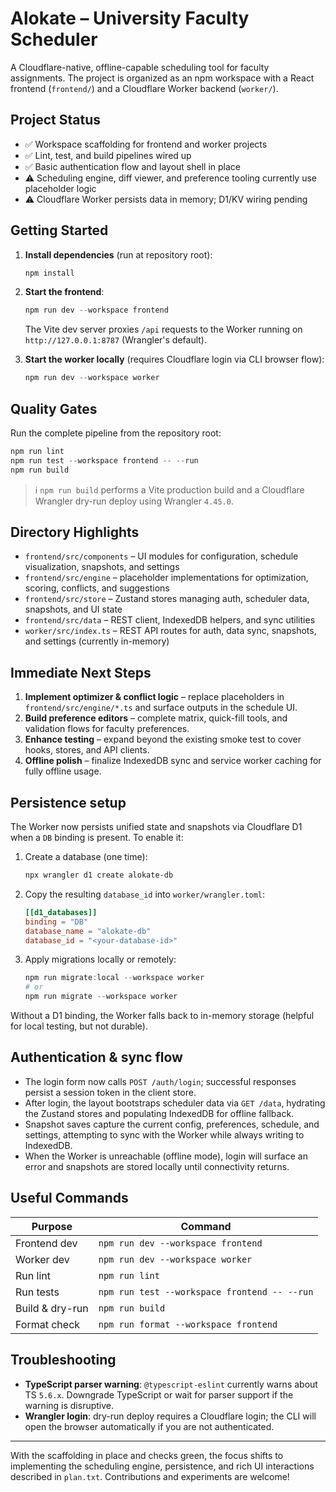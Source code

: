 # Alokate – University Faculty Scheduler

A Cloudflare-native, offline-capable scheduling tool for faculty assignments. The project is organized as an npm workspace with a React frontend (`frontend/`) and a Cloudflare Worker backend (`worker/`).

## Project Status

- ✅ Workspace scaffolding for frontend and worker projects
- ✅ Lint, test, and build pipelines wired up
- ✅ Basic authentication flow and layout shell in place
- ⚠️ Scheduling engine, diff viewer, and preference tooling currently use placeholder logic
- ⚠️ Cloudflare Worker persists data in memory; D1/KV wiring pending

## Getting Started

1. **Install dependencies** (run at repository root):

   ```powershell
   npm install
   ```

2. **Start the frontend**:

   ```powershell
   npm run dev --workspace frontend
   ```

   The Vite dev server proxies `/api` requests to the Worker running on `http://127.0.0.1:8787` (Wrangler's default).

3. **Start the worker locally** (requires Cloudflare login via CLI browser flow):

   ```powershell
   npm run dev --workspace worker
   ```

## Quality Gates

Run the complete pipeline from the repository root:

```powershell
npm run lint
npm run test --workspace frontend -- --run
npm run build
```

> ℹ️ `npm run build` performs a Vite production build and a Cloudflare Wrangler dry-run deploy using Wrangler `4.45.0`.

## Directory Highlights

- `frontend/src/components` – UI modules for configuration, schedule visualization, snapshots, and settings
- `frontend/src/engine` – placeholder implementations for optimization, scoring, conflicts, and suggestions
- `frontend/src/store` – Zustand stores managing auth, scheduler data, snapshots, and UI state
- `frontend/src/data` – REST client, IndexedDB helpers, and sync utilities
- `worker/src/index.ts` – REST API routes for auth, data sync, snapshots, and settings (currently in-memory)

## Immediate Next Steps

1. **Implement optimizer & conflict logic** – replace placeholders in `frontend/src/engine/*.ts` and surface outputs in the schedule UI.
2. **Build preference editors** – complete matrix, quick-fill tools, and validation flows for faculty preferences.
3. **Enhance testing** – expand beyond the existing smoke test to cover hooks, stores, and API clients.
4. **Offline polish** – finalize IndexedDB sync and service worker caching for fully offline usage.

## Persistence setup

The Worker now persists unified state and snapshots via Cloudflare D1 when a `DB` binding is present. To enable it:

1. Create a database (one time):

   ```powershell
   npx wrangler d1 create alokate-db
   ```

2. Copy the resulting `database_id` into `worker/wrangler.toml`:

   ```toml
   [[d1_databases]]
   binding = "DB"
   database_name = "alokate-db"
   database_id = "<your-database-id>"
   ```

3. Apply migrations locally or remotely:

   ```powershell
   npm run migrate:local --workspace worker
   # or
   npm run migrate --workspace worker
   ```

Without a D1 binding, the Worker falls back to in-memory storage (helpful for local testing, but not durable).

## Authentication & sync flow

- The login form now calls `POST /auth/login`; successful responses persist a session token in the client store.
- After login, the layout bootstraps scheduler data via `GET /data`, hydrating the Zustand stores and populating IndexedDB for offline fallback.
- Snapshot saves capture the current config, preferences, schedule, and settings, attempting to sync with the Worker while always writing to IndexedDB.
- When the Worker is unreachable (offline mode), login will surface an error and snapshots are stored locally until connectivity returns.
## Useful Commands

| Purpose            | Command                                                     |
| ------------------ | ----------------------------------------------------------- |
| Frontend dev       | `npm run dev --workspace frontend`                          |
| Worker dev         | `npm run dev --workspace worker`                            |
| Run lint           | `npm run lint`                                              |
| Run tests          | `npm run test --workspace frontend -- --run`                |
| Build & dry-run    | `npm run build`                                             |
| Format check       | `npm run format --workspace frontend`                       |

## Troubleshooting

- **TypeScript parser warning**: `@typescript-eslint` currently warns about TS `5.6.x`. Downgrade TypeScript or wait for parser support if the warning is disruptive.
- **Wrangler login**: dry-run deploy requires a Cloudflare login; the CLI will open the browser automatically if you are not authenticated.

---

With the scaffolding in place and checks green, the focus shifts to implementing the scheduling engine, persistence, and rich UI interactions described in `plan.txt`. Contributions and experiments are welcome!
